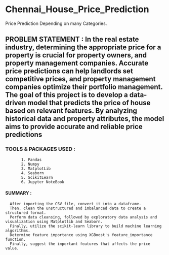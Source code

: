 # Chennai_House_Price_Prediction
Price Prediction Depending on many Categories.
## PROBLEM STATEMENT : In the real estate industry, determining the appropriate  price for a property is crucial for property owners, and property management companies. Accurate price predictions can help landlords set competitive prices, and property management companies optimize their portfolio management. The goal of this project is to develop a data-driven model that predicts the  price of house based on relevant features. By analyzing historical data and property attributes, the model aims to provide accurate and reliable price predictions

### TOOLS & PACKAGES USED :

           1. Pandas
           2. Numpy
           3. MatplotLib
           4. Seaborn
           5. ScikitLearn
           6. Jupyter NoteBook
#### SUMMARY :

      After importing the CSV file, convert it into a dataframe. 
      Then, clean the unstructured and imbalanced data to create a structured format. 
      Perform data cleansing, followed by exploratory data analysis and visualization using Matplotlib and Seaborn. 
      Finally, utilize the scikit-learn library to build machine learning algorithms. 
      Determine feature importance using XGBoost's feature_importance function.
      Finally, suggest the important features that affects the price value.
